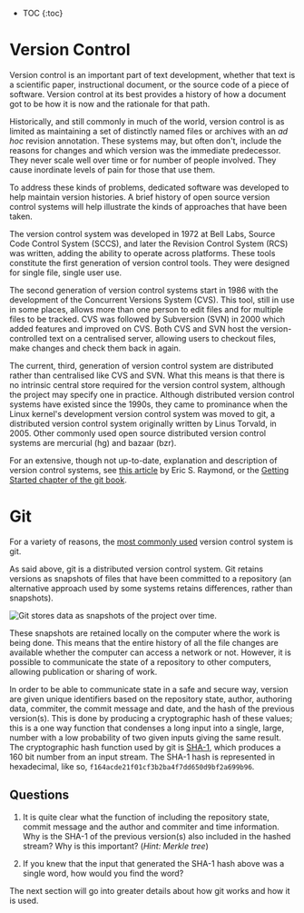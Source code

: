 * TOC
{:toc}

# Version Control

Version control is an important part of text development, whether that text is a scientific paper,
instructional document, or the source code of a piece of software.
Version control at its best provides a history of how a document got to be how it is now and the rationale for that path.

Historically, and still commonly in much of the world, version control is as limited as maintaining a set of distinctly named files or archives with an _ad hoc_ revision annotation.
These systems may, but often don't, include the reasons for changes and which version was the immediate predecessor.
They never scale well over time or for number of people involved.
They cause inordinate levels of pain for those that use them.

To address these kinds of problems, dedicated software was developed to help maintain version histories.
A brief history of open source version control systems will help illustrate the kinds of approaches that have been taken.

The version control system was developed in 1972 at Bell Labs, Source Code Control System (SCCS),
and later the Revision Control System (RCS) was written, adding the ability to operate across platforms.
These tools constitute the first generation of version control tools.
They were designed for single file, single user use.

The second generation of version control systems start in 1986 with the development of the Concurrent Versions System (CVS).
This tool, still in use in some places, allows more than one person to edit files and for multiple files to be tracked.
CVS was followed by Subversion (SVN) in 2000 which added features and improved on CVS.
Both CVS and SVN host the version-controlled text on a centralised server, allowing users to checkout files,
make changes and check them back in again.

The current, third, generation of version control system are distributed rather than centralised like CVS and SVN.
What this means is that there is no intrinsic central store required for the version control system,
although the project may specify one in practice.
Although distributed version control systems have existed since the 1990s,
they came to prominance when the Linux kernel's development version control system was moved to git,
a distributed version control system originally written by Linus Torvald, in 2005.
Other commonly used open source distributed version control systems are mercurial (hg) and bazaar (bzr).

For an extensive, though not up-to-date, explanation and description of version control systems, see [this article](http://www.catb.org/~esr/writings/version-control/version-control.html) by Eric S. Raymond,
or the [Getting Started chapter of the git book](https://www.git-scm.com/book/en/v2/Getting-Started-About-Version-Control).

# Git

For a variety of reasons, the [most commonly used](https://rhodecode.com/insights/version-control-systems-2016) version control system is git.

As said above, git is a distributed version control system.
Git retains versions as snapshots of files that have been committed to a repository
(an alternative approach used by some systems retains differences, rather than snapshots).

![Git stores data as snapshots of the project over time.](https://www.git-scm.com/figures/18333fig0105-tn.png)

These snapshots are retained locally on the computer where the work is being done.
This means that the entire history of all the file changes are available whether the computer can access a network or not.
However, it is possible to communicate the state of a repository to other computers, allowing publication or sharing of work.

In order to be able to communicate state in a safe and secure way, version are given unique identifiers based on the
repository state, author, authoring data, commiter, the commit message and date, and the hash of the previous version(s).
This is done by producing a cryptographic hash of these values; this is a one way function that condenses a long input into a
single, large, number with a low probability of two given inputs giving the same result.
The cryptographic hash function used by git is [SHA-1](https://en.wikipedia.org/wiki/SHA-1), which produces a 160 bit number from an input stream.
The SHA-1 hash is represented in hexadecimal, like so, `f164acde21f01cf3b2ba4f7dd650d9bf2a699b96`.

## Questions

1. It is quite clear what the function of including the repository state, commit message and the author and commiter and time information.
Why is the SHA-1 of the previous version(s) also included in the hashed stream? Why is this important? (*Hint: Merkle tree*)

2. If you knew that the input that generated the SHA-1 hash above was a single word, how would you find the word?

The next section will go into greater details about how git works and how it is used.
